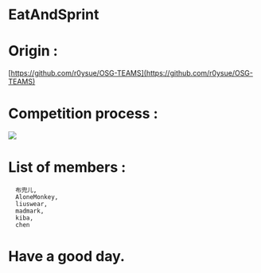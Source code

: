 # EatAndSprint  
# Origin :  
[https://github.com/r0ysue/OSG-TEAMS](https://github.com/r0ysue/OSG-TEAMS)  

# Competition process :
![](https://github.com/swearToGod/EatAndSprint/blob/master/teams.jpg)

# List of members :  
```
  布兜儿,
  AloneMonkey,
  liuswear,
  madmark,
  kiba,
  chen
```
# Have a good day.  

